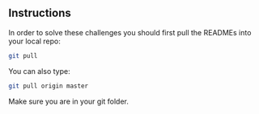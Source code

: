 ## Instructions

In order to solve these challenges you should first pull the READMEs into your local repo:

```bash
git pull
```

You can also type:

```bash
git pull origin master
```

Make sure you are in your git folder.
